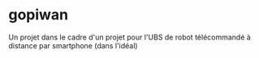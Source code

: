 # gopiwan
Un projet dans le cadre d'un projet pour l'UBS de robot télécommandé à distance par smartphone (dans l'idéal)
